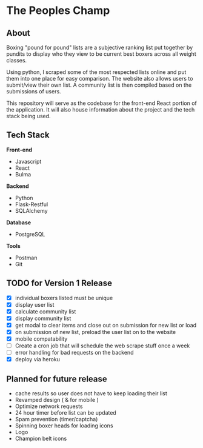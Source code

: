 # The Peoples Champ

## About
Boxing "pound for pound" lists are a subjective ranking list put together by pundits to display who they view to be current best boxers across all weight classes.

Using python, I scraped some of the most respected lists online and put them into one place for easy comparison. The website also allows users to submit/view their own list. A community list is then compiled based on the submissions of users.

This repository will serve as the codebase for the front-end React portion of the application. It will also house information about the project and the tech stack being used.


## Tech Stack
**Front-end**
- Javascript
- React
- Bulma

**Backend**
- Python
- Flask-Restful
- SQLAlchemy

**Database**
- PostgreSQL

**Tools** 
- Postman
- Git

## TODO for Version 1 Release
- [x] individual boxers listed must be unique
- [x] display user list
- [x] calculate community list
- [x] display community list
- [x] get modal to clear items and close out on submission for new list or load
- [x] on submission of new list, preload the user list on to the website
- [x] mobile compatability
- [ ] Create a cron job that will schedule the web scrape stuff once a week
- [ ] error handling for bad requests on the backend
- [x] deploy via heroku

## Planned for future release
- cache results so user does not have to keep loading their list
- Revamped design ( & for mobile )
- Optimize network requests
- 24 hour timer before list can be updated
- Spam prevention (timer/captcha)
- Spinning boxer heads for loading icons
- Logo
- Champion belt icons
